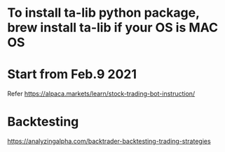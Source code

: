 # To install ta-lib python package, brew install ta-lib if your OS is MAC OS
# Start from Feb.9 2021

Refer https://alpaca.markets/learn/stock-trading-bot-instruction/

# Backtesting
https://analyzingalpha.com/backtrader-backtesting-trading-strategies